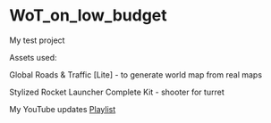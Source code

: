 # WoT_on_low_budget
 My test project
 
 Assets used:
 
 Global Roads & Traffic [Lite] - to generate world map from real maps
 
 Stylized Rocket Launcher Complete Kit - shooter for turret
	
 My YouTube updates [Playlist](https://youtube.com/playlist?list=PLTWweHDDRLXQUnMoX01dFKrgxi1LspR9i)
